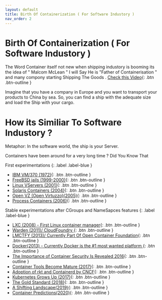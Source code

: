```yaml
---
layout: default
title: Birth Of Containerization ( For Software Industory )
nav_order: 2
---
```

# Birth Of Containerization ( For Software Industory )


The Word Container itself not new when shipping industory is booming its the idea of " Malcom McLean " I will Say He is "Father of Containerisation " and many compony starting Shipping The Goods . [Check this Video](https://www.youtube.com/watch?v=Gn7IoT_WSRA&t=89s){: .btn .btn-outline }

Imagine that you have a company in Europe and you want to transport your products to China by sea. So, you can find a ship with the adequate size and load the Ship with your cargo.




# How its Similiar To Software Industory ?

Metaphor: In the software world, the ship is your Server.

Containers have been around for a very long time ? Did You Know That 

First experimentations
{: .label .label-blue }

   -  [IBM VM/370 (1972)](https://en.wikipedia.org/wiki/VM_%28operating_system%29){: .btn .btn-outline }
   -  [FreeBSD jails (1999-2000)](https://www.freebsd.org/cgi/man.cgi?query=jail&sektion=8&manpath=FreeBSD+4.0-RELEASE){: .btn .btn-outline }
   -  [Linux VServers (2001)](https://web.archive.org/web/20160411192058/http://www.solucorp.qc.ca/changes.hc?projet=vserver){: .btn .btn-outline }
   -  [Solaris Containers (2004)](https://en.wikipedia.org/wiki/Solaris_Containers){: .btn .btn-outline } 
   -  [Open VZ (Open Virtuzzo)(2005)](https://www.virtuozzo.com/about/open-source.html){: .btn .btn-outline }
   -  [Process Containers (2006)](https://www.kernel.org/doc/ols/2007/ols2007v2-pages-45-58.pdf){: .btn .btn-outline }
   
Stable experimentations after CGroups and NameSapces features
{: .label .label-blue }
   
   -  [LXC (2008) - First Linux container manager](https://github.com/lxc/lxc){: .btn .btn-outline }
   -  [ Warden (2011)/ CloudFoundry ](https://github.com/cloudfoundry-attic/warden){: .btn .btn-outline }
   -  [ LMCTFY (2013)/ Currently Part Of Open Container Foundation](https://github.com/opencontainers/runc/tree/master/libcontainer){: .btn .btn-outline }
   - [ Docker(2013) - Currently Docker is the #1 most wanted platform ](https://www.docker.com/){: .btn .btn-outline }
   - [The Importance of Container Security Is Revealed  2016](https://blog.aquasec.com/dirty-cow-vulnerability-impact-on-containers){: .btn .btn-outline }
   - [Container Tools Become Mature (2017)](){: .btn .btn-outline }
   - [Adoption of rkt and Containerd by CNCF](https://www.cncf.io/news/2017/03/30/new-stack-cncf-accepts-dockers-containerd-coreos-rkt-incubation-projects/){: .btn .btn-outline }
   - [ Kubernetes Grows Up (2017)](https://blog.aquasec.com/dockercon-eu-2017){: .btn .btn-outline }
   - [The Gold Standard (2018)](https://github.com/kubernetes/kubernetes){: .btn .btn-outline }
   - [ A Shifting Landscape(2019)](https://landscape.cncf.io/){: .btn .btn-outline }
   - [Container Predictions(2020)](https://www.devopsdigest.com/2020-devops-containers-kubernetes-predictions-2){: .btn .btn-outline }


 
